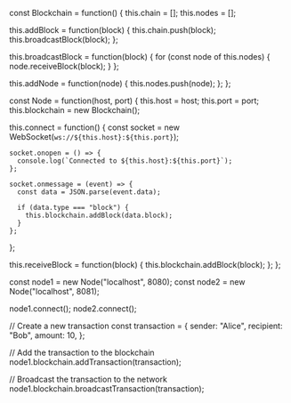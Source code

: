 const Blockchain = function() {
  this.chain = [];
  this.nodes = [];

  this.addBlock = function(block) {
    this.chain.push(block);
    this.broadcastBlock(block);
  };

  this.broadcastBlock = function(block) {
    for (const node of this.nodes) {
      node.receiveBlock(block);
    }
  };

  this.addNode = function(node) {
    this.nodes.push(node);
  };
};

const Node = function(host, port) {
  this.host = host;
  this.port = port;
  this.blockchain = new Blockchain();

  this.connect = function() {
    const socket = new WebSocket(`ws://${this.host}:${this.port}`);

    socket.onopen = () => {
      console.log(`Connected to ${this.host}:${this.port}`);
    };

    socket.onmessage = (event) => {
      const data = JSON.parse(event.data);

      if (data.type === "block") {
        this.blockchain.addBlock(data.block);
      }
    };
  };

  this.receiveBlock = function(block) {
    this.blockchain.addBlock(block);
  };
};

const node1 = new Node("localhost", 8080);
const node2 = new Node("localhost", 8081);

node1.connect();
node2.connect();

// Create a new transaction
const transaction = {
  sender: "Alice",
  recipient: "Bob",
  amount: 10,
};

// Add the transaction to the blockchain
node1.blockchain.addTransaction(transaction);

// Broadcast the transaction to the network
node1.blockchain.broadcastTransaction(transaction);
